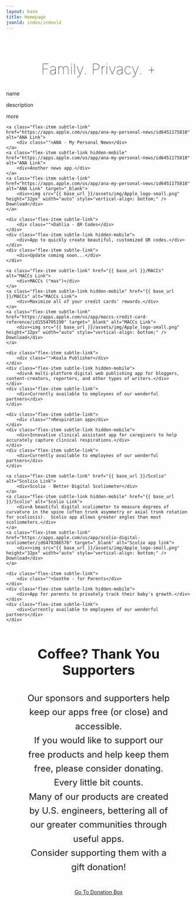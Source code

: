 ```yaml
---
layout: base
title: Homepage
jsonld: index/indexld
---
```

<div style="display: block; margin-top: 80px; text-align: center;">
    <h2 style="font-size: 40px; font-weight: 100;">Family.  Privacy.  +</h2>
</div>

<section class="flex-container section-container" style="">
    <div class="flex-item">
        <p>name</p>
    </div>
    <div class="flex-item hidden-mobile">
        <p>description</p>
    </div>
    <div class="flex-item">
        <p>more</p>
    </div>

    <a class="flex-item subtle-link" href="https://apps.apple.com/us/app/ana-my-personal-news/id6451175818" alt="ANA Link">
        <div class="">ANA - My Personal News</div>
    </a>
    <a class="flex-item subtle-link hidden-mobile" href="https://apps.apple.com/us/app/ana-my-personal-news/id6451175818" alt="ANA Link">
        <div>Another news app.</div>
    </a>
    <a class="flex-item subtle-link" href="https://apps.apple.com/us/app/ana-my-personal-news/id6451175818" alt="ANA Link" target="_blank">
        <div><img src="{{ base_url }}/assets/img/Apple_logo-small.png" height="32px" width="auto" style="vertical-align: bottom;" /> Download</div>
    </a>

    <div class="flex-item subtle-link">
        <div class="">Dahlia - QR Codes</div>
    </div>
    <div class="flex-item subtle-link hidden-mobile">
        <div>App to quickly create beautiful, customized QR codes.</div>
    </div>
    <div class="flex-item subtle-link">
        <div>Update coming soon...</div>
    </div>

    <a class="flex-item subtle-link" href="{{ base_url }}/MACCs" alt="MACCs Link">
        <div>MACCs ("max")</div>
    </a>
    <a class="flex-item subtle-link hidden-mobile" href="{{ base_url }}/MACCs" alt="MACCs Link">
        <div>Maximize all of your credit cards' rewards.</div>
    </a>
    <a class="flex-item subtle-link" href="https://apps.apple.com/us/app/maccs-credit-card-reference/id1554705198" target="_blank" alt="MACCs Link">
        <div><img src="{{ base_url }}/assets/img/Apple_logo-small.png" height="32px" width="auto" style="vertical-align: bottom;" /> Download</div>
    </a>

    <div class="flex-item subtle-link">
        <div class="">Koala Publisher</div>
    </div>
    <div class="flex-item subtle-link hidden-mobile">
        <div>A multi-platform digital web publishing app for bloggers, content-creators, reporters, and other types of writers.</div>
    </div>
    <div class="flex-item subtle-link">
        <div>Currently available to employees of our wonderful partners</div>
    </div>

    <div class="flex-item subtle-link">
        <div class="">Respiration app</div>
    </div>
    <div class="flex-item subtle-link hidden-mobile">
        <div>Innovative clinical assistant app for caregivers to help accurately capture clinical respirations.</div>
    </div>
    <div class="flex-item subtle-link">
        <div>Currently available to employees of our wonderful partners</div>
    </div>

    <a class="flex-item subtle-link" href="{{ base_url }}/Scolio" alt="Scoliio Link">
        <div>Scolio - Better Digital Scoliometer</div>
    </a>
    <a class="flex-item subtle-link hidden-mobile" href="{{ base_url }}/Scolio" alt="Scolio Link">
        <div>A beautiful digital scoliometer to measure degrees of curvature in the spine (often trunk asymmetry or axial trunk rotation for scoliosis).  Scolio app allows greater angles than most scoliometers.</div>
    </a>
    <a class="flex-item subtle-link" href="https://apps.apple.com/us/app/scolio-digital-scoliometer/id6478386576" target="_blank" alt="Scolio app link">
        <div><img src="{{ base_url }}/assets/img/Apple_logo-small.png" height="32px" width="auto" style="vertical-align: bottom;" /> Download</div>
    </a>

    <div class="flex-item subtle-link">
        <div class="">Soothe - for Parents</div>
    </div>
    <div class="flex-item subtle-link hidden-mobile">
        <div>App for parents to privately track their baby's growth.</div>
    </div>
    <div class="flex-item subtle-link">
        <div>Currently available to employees of our wonderful partners</div>
    </div>
</section>

<section style="overflow: auto; width: 80%; max-width: 1600px; margin: 0 auto 100px auto; text-align: center; vertical-align: middle;">
    <h3 style="font-size: 36px;">Coffee?  Thank You Supporters</h3>
    <p style="font-size: 24px; line-height: 1.6;">
    Our sponsors and supporters help keep our apps free (or close) and accessible.<br />
    If you would like to support our free products and help keep them free, please consider donating.  Every little bit counts.<br />
    Many of our products are created by U.S. engineers, bettering all of our greater communities through useful apps.<br />
    Consider supporting them with a gift donation!<br />
    </p>
    <div style="text-align: center; margin: 40px auto;">
        <a href="https://www.paypal.com/paypalme/KoalaHealthMe" class="shiny-button">Go To Donation Box</a>
    </div>
</section>